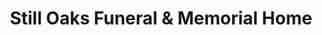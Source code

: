 ---
title: "Still Oaks Funeral & Memorial Home"
url: /epsom/still-oaks-funeral-and-memorial-home/
shop: funeral directors
---